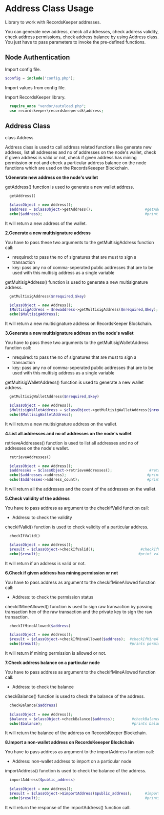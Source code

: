 
Address Class Usage
====================

Library to work with RecordsKeeper addresses.


You can generate new address, check all addresses, check address validity, check address permissions, check 
address balance by using Address class. You just have to pass parameters to invoke the pre-defined functions.
  


Node Authentication
-------------------


Import config file.

```PHP
$config = include('config.php');
```
Import values from config file.

Import RecordsKeeper library.

```PHP
  require_once "vendor/autoload.php";
  use recordskeeper\recordskeepersdk\address;
```


Address Class
-------------

  class Address

  Address class is used to call address related functions like generate new address, list all addresses and no of addresses on the node's wallet, check if given address is valid or not, check if given address has mining permission or not and check a particular address balance on the node functions which are used on the RecordsKeeeper Blockchain. 


**1.Generate new address on the node's wallet**
 

getAddress() function is used to generate a new wallet address.

```PHP
  getAddress()

  $classObject = new Address();
  $address = $classObject->getAddress();                        #getAddress function call
  echo($address);                                               #print a new address
```
It will return a new address of the wallet.


**2.Generate a new multisignature address**

You have to pass these two arguments to the getMultisigAddress function call:

- nrequired: to pass the no of signatures that are must to sign a transaction
- key: pass any no of comma-seperated public addresses that are to be used with this multisig address as a single variable 

getMultisigAddress() function is used to generate a new multisignature address.

```PHP
  getMultisigAddress($nrequired,$key)  

  $classObject = new Address();
  $MultisigAddress = $newaddress->getMultisigAddress($nrequired,$key);   #getMultisigAddress() function call
  echo($MultisigAddress);                                                #print a newMultisigAddress
```
It will return a new multisignature address on RecordsKeeper Blockchain.


**3.Generate a new multisignature address on the node's wallet**

You have to pass these two arguments to the getMultisigWalletAddress function call:

- nrequired: to pass the no of signatures that are must to sign a transaction
- key: pass any no of comma-seperated public addresses that are to be used with this multisig address as a single variable

getMultisigWalletAddress() function is used to generate a new wallet address.

```PHP
  getMultisigWalletAddress($nrequired,$key)  

  $classObject = new Address();
  $MultisigWalletAddress = $classObject->getMultisigWalletAddress($nrequired,$key);   #getMultisigWalletAddress() function call
  echo($MultisigWalletAddress);                                                      #print a newAddress
```
It will return a new multisignature address on the wallet.


**4.List all addresses and no of addresses on the node's wallet**

retrieveAddresses() function is used to list all addresses and no of addresses on the node's wallet.

```PHP
  retrieveAddresses()

  $classObject = new Address();
  $addresses = $classObject->retrieveAddresses();                 #retrieveAddresses function call
  echo($addresses->address);                                     #print all the addresses of the wallet
  echo($addresses->address_count);                               #print the address count
```
It will return all the addresses and the count of the addresses on the wallet.
 
**5.Check validity of the address**

You have to pass address as argument to the checkifValid function call:

- Address: to check the validity

checkifValid() function is used to check validity of a particular address. 

```PHP
  checkIfValid()

  $classObject = new Address();
  $result = $classObject->checkIfValid();                     #checkIfValid() function call
  echo($result);                                             #print validity of the address
```  
It will return if an address is valid or not.

**6.Check if given address has mining permission or not**

You have to pass address as argument to the checkifMineAllowed function call:

- Address: to check the permission status

checkifMineAllowed() function is used to sign raw transaction by passing transaction hex of the raw transaction and the private key to sign the raw transaction.

```PHP
  checkIfMineAllowed($address) 

  $classObject = new Address();
  $result = $classObject->checkIfMineAllowed($address);  #checkIfMineAllowed() function call
  echo($result);                                         #prints permission status of the given address
```
It will return if mining permission is allowed or not.

**7.Check address balance on a particular node**

You have to pass address as argument to the checkifMineAllowed function call:

- Address: to check the balance

checkBalance() function is used to check the balance of the address. 

```PHP
  checkBalance($address)
 
  $classObject = new Address();
  $balance = $classObject->checkBalance($address);        #checkBalance() function call
  echo($balance);                                         #prints balance of the address 
```
It will return the balance of the address on RecordsKeeper Blockchain.


**8.Import a non-wallet address on RecordsKeeeper Blockchain**

You have to pass address as argument to the importAddress function call:

- Address: non-wallet address to import on a particular node

importAddress() function is used to check the balance of the address. 

```PHP
  importAddress($public_address)
  
  $classObject = new Address();
  $result = $classObject->$importAddress($public_address);      #importAddress() function call
  echo($result);                                                #prints response whether address is successfully imported or not
```
It will return the response of the importAddress() function call.

 
